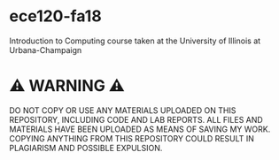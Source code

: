 # ece120-fa18
Introduction to Computing course taken at the University of Illinois at Urbana-Champaign

# ⚠️ WARNING ⚠️

DO NOT COPY OR USE ANY MATERIALS UPLOADED ON THIS REPOSITORY, INCLUDING CODE AND LAB REPORTS. ALL FILES AND MATERIALS HAVE BEEN UPLOADED AS MEANS OF SAVING MY WORK. COPYING ANYTHING FROM THIS REPOSITORY COULD RESULT IN PLAGIARISM AND POSSIBLE EXPULSION.

